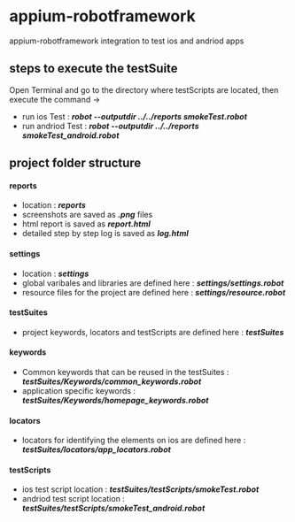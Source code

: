 # appium-robotframework
 appium-robotframework integration to test ios and andriod apps
 
## steps to execute the testSuite
 
 Open Terminal and go to the directory where testScripts are located, then execute the command ->  
 
* run ios Test : ***robot --outputdir ../../reports smokeTest.robot***
* run andriod Test : ***robot --outputdir ../../reports smokeTest_android.robot***
 
## project folder structure

#### reports

* location : ***reports***  
* screenshots are saved as ***.png*** files  
* html report is saved as ***report.html***  
* detailed step by step log is saved as ***log.html***  

#### settings

* location : ***settings***
* global varibales and libraries are defined here : ***settings/settings.robot***
* resource files for the project are defined here : ***settings/resource.robot***

#### testSuites

* project keywords, locators and testScripts are defined here : ***testSuites***  

#### keywords

* Common keywords that can be reused in the testSuites : ***testSuites/Keywords/common_keywords.robot***  
* application specific keywords : ***testSuites/Keywords/homepage_keywords.robot***  

#### locators

* locators for identifying the elements on ios are defined here : ***testSuites/locators/app_locators.robot***  

#### testScripts

* ios test script location : ***testSuites/testScripts/smokeTest.robot***  
* andriod test script location : ***testSuites/testScripts/smokeTest_android.robot***  



 

